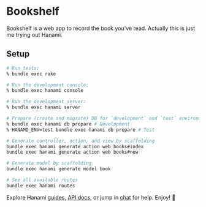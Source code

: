 # Bookshelf

Bookshelf is a web app to record the book you've read. Actually this is just me trying out Hanami.

## Setup

```bash
# Run tests:
% bundle exec rake

# Run the development console:
% bundle exec hanami console

# Run the development server:
% bundle exec hanami server

# Prepare (create and migrate) DB for `development` and `test` environments:
% bundle exec hanami db prepare # Development
% HANAMI_ENV=test bundle exec hanami db prepare # Test

# Generate controller, action, and view by scaffolding
bundle exec hanami generate action web books#index
bundle exec hanami generate action web books#new

# Generate model by scaffolding
bundle exec hanami generate model book

# See all available routes
bundle exec hanami routes
```

Explore Hanami [guides](https://guides.hanamirb.org/), [API docs](http://docs.hanamirb.org/1.3.3/), or jump in [chat](http://chat.hanamirb.org) for help. Enjoy! 🌸
